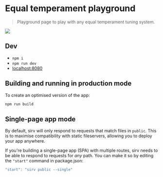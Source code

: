 # Equal temperament playground

> Playground page to play with any equal temperament tuning system.

![](https://i.imgur.com/vIJQWXv.png)

## Dev

- `npm i`
- `npm run dev`
- [localhost:8080](http://localhost:8080)

## Building and running in production mode

To create an optimised version of the app:

```bash
npm run build
```

## Single-page app mode

By default, sirv will only respond to requests that match files in `public`. This is to maximise compatibility with static fileservers, allowing you to deploy your app anywhere.

If you're building a single-page app (SPA) with multiple routes, sirv needs to be able to respond to requests for *any* path. You can make it so by editing the `"start"` command in package.json:

```js
"start": "sirv public --single"
```
